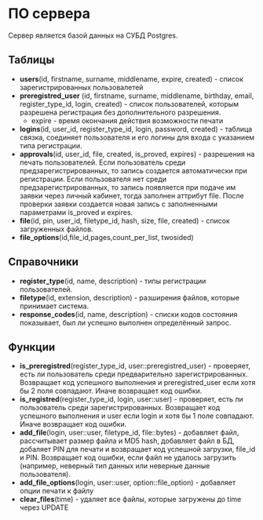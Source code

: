 # ПО сервера

Сервер является базой данных на СУБД Postgres.


## Таблицы
* **users**(id, firstname, surname, middlename, expire, created) - список зарегистрированных пользовалетей
* **preregistred_user** (id, firstname, surname, middlename, birthday, email, register_type_id, login, created) - список пользователей, которым разрешена регистрация без дополнительного разрешения.
  * expire - время окончания действия возможности печати
* **logins**(id, user_id, register_type_id, login, password, created) - таблица связка, соединяет пользователя и его логины для входа с указанием типа регистрации.
* **approvals**(id, user_id, file, created, is_proved, expires) - разрешения на печать пользователей. Если пользователь среди предзарегистрированных, то запись создается автоматически при регистрации. Если пользователя нет среди предзарегистрированных, то запись появляется при подаче им заявки через личный кабинет, тогда заполнен аттрибут file. После проверки заявки создается новая запись с заполненными параметрами is_proved и expires. 
* **file**(id, pin, user_id, filetype_id, hash, size, file, created) - список загруженных файлов. 
* **file_options**(id,file_id,pages,count_per_list, twosided)


## Справочники
* **register_type**(id, name, description) - типы регистрации пользователей.
* **filetype**(id, extension, description) - разширения файлов, которые принимает система.
* **response_codes**(id, name, description) - списки кодов состояния показывает, был ли успешно выполнен определённый запрос. 

## Функции
* **is_preregistred**(register_type_id, user::preregistred_user) - проверяет, есть ли пользователь среди предварительно зарегистрированных. Возвращает код успешного выполнения и preregistred_user если хотя бы 2 поля совпадают. Иначе возвращает код ошибки.
* **is_registred**(register_type_id, login, user::user) - проверяет, есть ли пользователь среди зарегистрированных. Возвращает код успешного выполнения и user если login и хотя бы 1 поле совпадают. Иначе возвращает код ошибки.
* **add_file**(login, user::user, filetype_id, file::bytes) - добавляет файл, рассчитывает размер файла и MD5 hash, добавляет файл в БД, добаляет PIN для печати и возвращает код успешной загрузки, file_id и PIN. Возвращает код ошибки, если файл не удалось загрузить (например, неверный тип данных или неверные данные пользователя). 
* **add_file_options**(login, user::user, option::file_option) - добавляет опции печати к файлу
* **clear_files**(time) - удаляет все файлы, которые загружены до time через UPDATE 